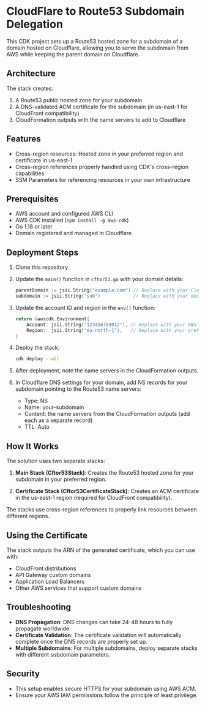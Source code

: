 # CloudFlare to Route53 Subdomain Delegation

This CDK project sets up a Route53 hosted zone for a subdomain of a domain hosted on Cloudflare, allowing you to serve the subdomain from AWS while keeping the parent domain on Cloudflare.

## Architecture

The stack creates:
1. A Route53 public hosted zone for your subdomain
2. A DNS-validated ACM certificate for the subdomain (in us-east-1 for CloudFront compatibility)
3. CloudFormation outputs with the name servers to add to Cloudflare

## Features

- Cross-region resources: Hosted zone in your preferred region and certificate in us-east-1
- Cross-region references properly handled using CDK's cross-region capabilities
- SSM Parameters for referencing resources in your own infrastructure

## Prerequisites

- AWS account and configured AWS CLI
- AWS CDK installed (`npm install -g aws-cdk`)
- Go 1.18 or later
- Domain registered and managed in Cloudflare

## Deployment Steps

1. Clone this repository
2. Update the `main()` function in `cftor53.go` with your domain details:
   ```go
   parentDomain := jsii.String("example.com") // Replace with your Cloudflare-hosted domain
   subdomain := jsii.String("sub")            // Replace with your desired subdomain
   ```

3. Update the account ID and region in the `env()` function:
   ```go
   return &awscdk.Environment{
       Account: jsii.String("123456789012"), // Replace with your AWS account ID
       Region:  jsii.String("eu-north-1"),   // Replace with your preferred region
   }
   ```

4. Deploy the stack:
   ```bash
   cdk deploy --all
   ```

5. After deployment, note the name servers in the CloudFormation outputs.

6. In Cloudflare DNS settings for your domain, add NS records for your subdomain pointing to the Route53 name servers:
   - Type: NS
   - Name: your-subdomain
   - Content: the name servers from the CloudFormation outputs (add each as a separate record)
   - TTL: Auto

## How It Works

The solution uses two separate stacks:

1. **Main Stack (Cftor53Stack)**: Creates the Route53 hosted zone for your subdomain in your preferred region.

2. **Certificate Stack (Cftor53CertificateStack)**: Creates an ACM certificate in the us-east-1 region (required for CloudFront compatibility).

The stacks use cross-region references to properly link resources between different regions.

## Using the Certificate

The stack outputs the ARN of the generated certificate, which you can use with:
- CloudFront distributions
- API Gateway custom domains
- Application Load Balancers
- Other AWS services that support custom domains

## Troubleshooting

- **DNS Propagation**: DNS changes can take 24-48 hours to fully propagate worldwide.
- **Certificate Validation**: The certificate validation will automatically complete once the DNS records are properly set up.
- **Multiple Subdomains**: For multiple subdomains, deploy separate stacks with different subdomain parameters.

## Security

- This setup enables secure HTTPS for your subdomain using AWS ACM.
- Ensure your AWS IAM permissions follow the principle of least privilege.
